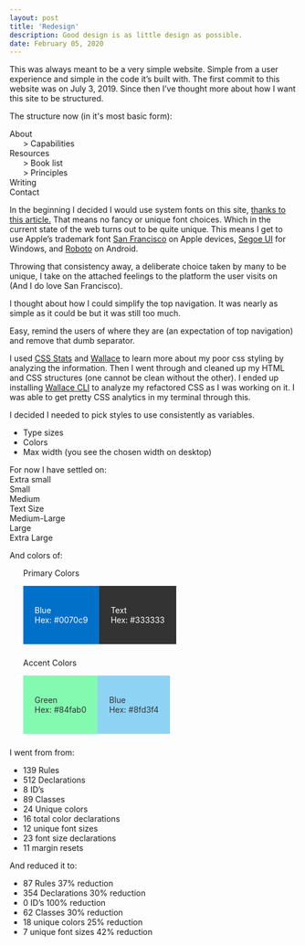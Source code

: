 ```yaml
---
layout: post
title: 'Redesign'
description: Good design is as little design as possible.
date: February 05, 2020
---
```



This was always meant to be a very simple website. Simple from a user experience and simple in the code it’s built with. The first commit to this website was on July 3, 2019. Since then I’ve thought more about how I want this site to be structured.

The structure now (in it's most basic form):

About  
&nbsp;&nbsp;&nbsp;&nbsp;&nbsp;&nbsp;> Capabilities  
Resources  
&nbsp;&nbsp;&nbsp;&nbsp;&nbsp;&nbsp;> Book list  
&nbsp;&nbsp;&nbsp;&nbsp;&nbsp;&nbsp;> Principles  
Writing  
Contact  

In the beginning I decided I would use system fonts on this site, [thanks to this article.](https://css-tricks.com/snippets/css/system-font-stack/) That means no fancy or unique font choices. Which in the current state of the web turns out to be quite unique. This means I get to use Apple’s trademark font [San Francisco](https://developer.apple.com/fonts/) on Apple devices, [Segoe UI](https://docs.microsoft.com/en-us/typography/font-list/segoe-ui) for Windows, and [Roboto](https://fonts.google.com/specimen/Roboto) on Android.

Throwing that consistency away, a deliberate choice taken by many to be unique, I take on the attached feelings to the platform the user visits on (And I do love San Francisco).

I thought about how I could simplify the top navigation. It was nearly as simple as it could be but it was still too much.

Easy, remind the users of where they are (an expectation of top navigation) and remove that dumb separator.

I used [CSS Stats](https://cssstats.com/) and [Wallace](https://www.projectwallace.com/analyze-css) to learn more about my poor css styling by analyzing the information. Then I went through and cleaned up my HTML and CSS structures (one cannot be clean without the other). I ended up installing [Wallace CLI](https://github.com/bartveneman/wallace-cli) to analyze my refactored CSS as I was working on it. I was able to get pretty CSS analytics in my terminal through this.

I decided I needed to pick styles to use consistently as variables.
- Type sizes
- Colors
- Max width (you see the chosen width on desktop)

For now I have settled on:  
    <span style="font-size: var(--font-extra-small);">Extra small</span>  
    <span style="font-size: var(--font-small);">Small</span>  
    <span style="font-size: var(--font-medium);">Medium</span>  
    <span style="font-size: var(--font-reg);">Text Size</span>  
    <span style="font-size: var(--font-medium-large);">Medium-Large</span>  
    <span style="font-size: var(--font-large);">Large</span>  
    <span style="font-size: var(--font-extralarge);">Extra Large</span>  
    

And colors of:
    <!-- --color-blue: #0070c9;
    --color-text: #333333;
    --color-accent-green: #84fab0;
    --color-accent-blue: #8fd3f4; -->
<ul style="margin: 0;">
<li style="list-style-type:none;">
    <p>Primary Colors</p>
    <div style="background-color: #0070c9; color: #FFFFFF; padding: 20px; margin-bottom: 10px; float:left; display: inline-block;"><p><div class="colorname">Blue</div> Hex: #0070c9</p></div>
    <div style="background-color: #333333; color: #FFFFFF; padding: 20px; margin-bottom: 10px; display: inline-block;"><p><div>Text</div> Hex: #333333</p></div>
</li>
<li style="list-style-type:none;">
    <p>Accent Colors</p>
    <div style="background-color: #84fab0; color: #333333; padding: 20px; margin-bottom: 10px; float:left; display: inline-block;"><p><div class="colorname">Green</div> Hex: #84fab0</p></div>
    <div style="background-color: #8fd3f4; color: #333333; padding: 20px; margin-bottom: 10px; display: inline-block;"><p><div>Blue</div> Hex: #8fd3f4</p></div>
</li>
</ul>

I went from from:
- 139 Rules
- 512 Declarations
- 8 ID’s
- 89 Classes
- 24 Unique colors
- 16 total color declarations
- 12 unique font sizes
- 23 font size declarations
- 11 margin resets


And reduced it to:

- 87 Rules <span class="full-underline" style="font-size: var(--font-small);">37% reduction</span>  
- 354 Declarations <span class="full-underline" style="font-size: var(--font-small);">30% reduction</span>  
- 0 ID’s <span class="full-underline" style="font-size: var(--font-small);">100% reduction</span>  
- 62 Classes <span class="full-underline" style="font-size: var(--font-small);">30% reduction</span>  
- 18 unique colors <span class="full-underline" style="font-size: var(--font-small);">25% reduction</span>  
- 7 unique font sizes <span class="full-underline" style="font-size: var(--font-small);">42% reduction</span>  